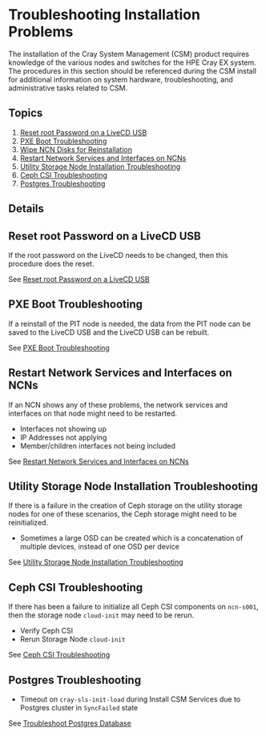 # Troubleshooting Installation Problems

The installation of the Cray System Management (CSM) product requires knowledge of the various nodes and
switches for the HPE Cray EX system. The procedures in this section should be referenced during the CSM install
for additional information on system hardware, troubleshooting, and administrative tasks related to CSM.

## Topics

   1. [Reset root Password on a LiveCD USB](#reset-root-password-on-a-livecd-usb)
   1. [PXE Boot Troubleshooting](#pxe-boot-troubleshooting)
   1. [Wipe NCN Disks for Reinstallation](#wipe-ncn-disks-for-reinstallation)
   1. [Restart Network Services and Interfaces on NCNs](#restart-network-services-and-interfaces-on-ncns)
   1. [Utility Storage Node Installation Troubleshooting](#utility-storage-node-installation-troubleshooting)
   1. [Ceph CSI Troubleshooting](#ceph-csi-troubleshooting)
   1. [Postgres Troubleshooting](#postgres-troubleshooting)

## Details

## Reset root Password on a LiveCD USB

If the root password on the LiveCD needs to be changed, then this procedure does the reset.

See [Reset root Password on a LiveCD USB](livecd/Reset_root_Password_on_a_LiveCD_USB.md)

## PXE Boot Troubleshooting

If a reinstall of the PIT node is needed, the data from the PIT node can be saved to the LiveCD USB and
the LiveCD USB can be rebuilt.

See [PXE Boot Troubleshooting](troubleshooting_pxe_boot.md)

## Restart Network Services and Interfaces on NCNs

If an NCN shows any of these problems, the network services and interfaces on that node might need to be restarted.
   * Interfaces not showing up
   * IP Addresses not applying
   * Member/children interfaces not being included

See [Restart Network Services and Interfaces on NCNs](../operations/node_management/NCN_Network_Troubleshooting.md)

## Utility Storage Node Installation Troubleshooting

If there is a failure in the creation of Ceph storage on the utility storage nodes for one of these scenarios,
the Ceph storage might need to be reinitialized.
   * Sometimes a large OSD can be created which is a concatenation of multiple devices, instead of one OSD per device

See [Utility Storage Node Installation Troubleshooting](troubleshooting_utility_storage_node_installation.md)

## Ceph CSI Troubleshooting

If there has been a failure to initialize all Ceph CSI components on `ncn-s001`, then the storage node
`cloud-init` may need to be rerun.
   * Verify Ceph CSI
   * Rerun Storage Node `cloud-init`

See [Ceph CSI Troubleshooting](troubleshooting_ceph_csi.md)

## Postgres Troubleshooting

* Timeout on `cray-sls-init-load` during Install CSM Services due to Postgres cluster in `SyncFailed` state

See [Troubleshoot Postgres Database](../operations/kubernetes/Troubleshoot_Postgres_Database.md#postgres-status-syncfailed)
